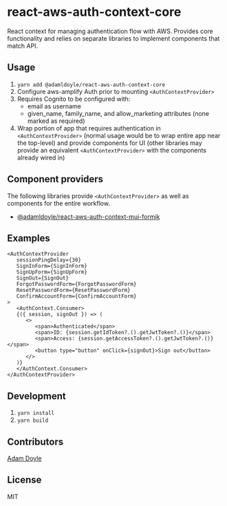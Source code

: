 # react-aws-auth-context-core

React context for managing authentication flow with AWS. Provides core functionality and relies on separate libraries to implement components that match API.

## Usage

1. `yarn add @adamldoyle/react-aws-auth-context-core`
2. Configure aws-amplify Auth prior to mounting `<AuthContextProvider>`
3. Requires Cognito to be configured with:
   - email as username
   - given_name, family_name, and allow_marketing attributes (none marked as required)
4. Wrap portion of app that requires authentication in `<AuthContextProvider>` (normal usage would be to wrap entire app near the top-level) and provide components for UI (other libraries may provide an equivalent `<AuthContextProvider>` with the components already wired in)

## Component providers

The following libraries provide `<AuthContextProvider>` as well as components for the entire workflow.

- [@adamldoyle/react-aws-auth-context-mui-formik](https://github.com/adamldoyle/react-aws-auth-context-mui-formik)

## Examples

```
<AuthContextProvider
   sessionPingDelay={30}
   SignInForm={SignInForm}
   SignUpForm={SignUpForm}
   SignOut={SignOut}
   ForgotPasswordForm={ForgotPasswordForm}
   ResetPasswordForm={ResetPasswordForm}
   ConfirmAccountForm={ConfirmAccountForm}
>
   <AuthContext.Consumer>
   {({ session, signOut }) => (
      <>
         <span>Authenticated</span>
         <span>ID: {session.getIdToken?.().getJwtToken?.()}</span>
         <span>Access: {session.getAccessToken?.().getJwtToken?.()}</span>
         <button type="button" onClick={signOut}>Sign out</button>
      </>
   )}
   </AuthContext.Consumer>
</AuthContextProvider>
```

## Development

1. `yarn install`
2. `yarn build`

## Contributors

[Adam Doyle](https://github.com/adamldoyle)

## License

MIT
